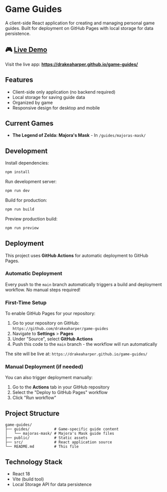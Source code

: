 # Game Guides

A client-side React application for creating and managing personal game guides. Built for deployment on GitHub Pages with local storage for data persistence.

## 🎮 [Live Demo](https://drakeaharper.github.io/game-guides/)

Visit the live app: **https://drakeaharper.github.io/game-guides/**

## Features

- Client-side only application (no backend required)
- Local storage for saving guide data
- Organized by game
- Responsive design for desktop and mobile

## Current Games

- **The Legend of Zelda: Majora's Mask** - In `/guides/majoras-mask/`

## Development

Install dependencies:
```bash
npm install
```

Run development server:
```bash
npm run dev
```

Build for production:
```bash
npm run build
```

Preview production build:
```bash
npm run preview
```

## Deployment

This project uses **GitHub Actions** for automatic deployment to GitHub Pages.

### Automatic Deployment
Every push to the `main` branch automatically triggers a build and deployment workflow. No manual steps required!

### First-Time Setup
To enable GitHub Pages for your repository:
1. Go to your repository on GitHub: `https://github.com/drakeaharper/game-guides`
2. Navigate to **Settings** > **Pages**
3. Under "Source", select **GitHub Actions**
4. Push this code to the `main` branch - the workflow will run automatically

The site will be live at: `https://drakeaharper.github.io/game-guides/`

### Manual Deployment (if needed)
You can also trigger deployment manually:
1. Go to the **Actions** tab in your GitHub repository
2. Select the "Deploy to GitHub Pages" workflow
3. Click "Run workflow"

## Project Structure

```
game-guides/
├── guides/           # Game-specific guide content
│   └── majoras-mask/ # Majora's Mask guide files
├── public/           # Static assets
├── src/              # React application source
└── README.md         # This file
```

## Technology Stack

- React 18
- Vite (build tool)
- Local Storage API for data persistence
